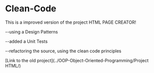 # Clean-Code

This is a improved version of the project HTML PAGE CREATOR!

--using a Design Patterns

--added a Unit Tests

--refactoring the source, using the clean code principles

[Link to the old project](../OOP-Object-Oriented-Programming/Project HTML/)
